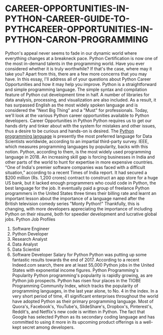 # CAREER-OPPORTUNITIES-IN-PYTHON-CAREER-GUIDE-TO-PYTHCAREER-OPPORTUNITIES-IN-PYTHON-CARON-PROGRAMMING
Python's appeal never seems to fade in our dynamic world where everything changes at a breakneck pace. Python Certification is now one of the most in-demand talents in the programming world. Have you ever considered whether it is truly worthwhile? If that's the case, where may it take you? Apart from this, there are a few more concerns that you may have. In this essay, I'll address all of your questions about Python Career Opportunities and how it may help you improve.
Python is a straightforward and simple programming language. The simple syntax and compilation feature of Python cut development time in half. A number of libraries for data analysis, processing, and visualization are also included. As a result, it has surpassed English as the most widely spoken language and is considered the "Next Big Thing" and a "Must" for professionals. Today, we'll look at the various Python career opportunities available to Python developers.
Career Opportunities in Python
Python requires us to get our hands dirty and tinker about with the system for mistakes and other issues, thus a desire to be curious and hands-on is desired.
The <a href=https://www.apponix.com/python-courses>Python programming language</a> is presently the most preferred language for Data Scientists worldwide, according to an impartial third-party survey. IEEE, which measures programming languages by popularity, backs with this notion. Python, according to them, is the most widely used programming language in 2018. 
An increasing skill gap is forcing businesses in India and other parts of the world to hunt for expertise in more expensive countries. “One of India's premier software companies was faced with a difficult situation,” according to a recent Times of India report. It had secured a $200 million (Rs. 1,200 crores) contract to construct an app store for a huge US bank, but it lacked enough programmers who could code in Python, the best language for the job. It eventually paid a group of freelance Python programmers in the United States three times their billing rate and learnt an important lesson about the importance of a language named after the British television comedy series "Monty Python!"
Thankfully, this is changing, with more developers appreciating the importance of including Python on their résumé, both for speedier development and lucrative global jobs.
Python Job Profiles
1.	Software Engineer
2.	Python Developer
3.	Research Analyst
4.	Data Analyst
5.	Data Scientist
6.	Software Developer
Salary for Python
Python was putting up some fantastic results towards the end of 2017. According to a recent Indeed.com search, there are at least 55,000 Python jobs in the United States with exponential income figures.
Python Programming's Popularity
Python programming's popularity is rapidly growing, as are Python job prospects.
Python has risen four places in the TIOBE Programming Community Index, which tracks the popularity of programming languages, in the last year alone, to No. 4 in the index.
In a very short period of time, 41 significant enterprises throughout the world have adopted Python as their primary programming language. Most of Quora's, Facebook's, YouTube's, SlideShare's, Dropbox's, Pinterest's, Reddit's, and Netflix's new code is written in Python. The fact that Google has selected Python as its secondary coding language and has committed to using it more in its upcoming product offerings is a well-kept secret among developers.
